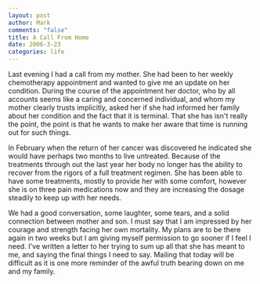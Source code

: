 ```yaml
--- 
layout: post
author: Mark
comments: "false"
title: A Call From Home
date: 2006-3-23
categories: life
---
```

Last evening I had a call from my mother. She had been to her weekly chemotherapy appointment and wanted to give me an update on her condition. During the course of the appointment her doctor, who by all accounts seems like a caring and concerned individual, and whom my mother clearly trusts implicitly, asked her if she had informed her family about her condition and the fact that it is terminal. That she has isn't really the point, the point is that he wants to make her aware that time is running out for such things.

In February when the return of her cancer was discovered he indicated she would have perhaps two months to live untreated. Because of the treatments through out the last year her body no longer has the ability to recover from the rigors of a full treatment regimen. She has been able to have some treatments, mostly to provide her with some comfort, however she is on three pain medications now and they are increasing the dosage steadily to keep up with her needs.

We had a good conversation, some laughter, some tears, and a solid connection between mother and son. I must say that I am impressed by her courage and strength facing her own mortality. My plans are to be there again in two weeks but I am giving myself permission to go sooner if I feel I need. I've written a letter to her trying to sum up all that she has meant to me, and saying the final things I need to say. Mailing that today will be difficult as it is one more reminder of the awful truth bearing down on me and my family.
